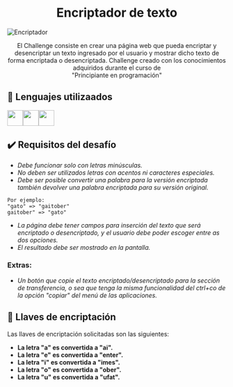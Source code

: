 <h1 align="center">Encriptador de texto</h1>

![Encriptador]()


<p align="center">
El Challenge consiste en crear una página web que pueda encriptar y desencriptar un texto ingresado por el usuario y
mostrar dicho texto de forma encriptada o desencriptada. Challenge creado con los conocimientos adquiridos
durante el curso de <br>"Principiante en programación"
</p>


## 📝 Lenguajes utilizaados

<img height="36" src="https://cdn-icons-png.flaticon.com/512/136/136530.png"><img height="36" src="https://cdn-icons-png.flaticon.com/512/136/136528.png"><img height="36" src="https://cdn-icons-png.flaticon.com/512/136/136527.png">


## ✔️ Requisitos del desafío 
* _Debe funcionar solo con letras minúsculas._
* _No deben ser utilizados letras con acentos ni caracteres especiales._
* _Debe ser posible convertir una palabra para la versión encriptada también devolver una palabra encriptada para su versión original._

```
Por ejemplo:
"gato" => "gaitober"
gaitober" => "gato"
```

* _La página debe tener campos para inserción del texto que será encriptado o desencriptado,
y el usuario debe poder escoger entre as dos opciones._
* _El resultado debe ser mostrado en la pantalla._


### Extras:
* _Un botón que copie el texto encriptado/desencriptado para la sección de transferencia, o sea que tenga la misma funcionalidad del ctrl+co de la opción "copiar" del menú de las aplicaciones._


## 🔑 Llaves de encriptación

Las llaves de encriptación solicitadas son las siguientes:

* **La letra "a" es convertida a "ai".**
* **La letra "e" es convertida a "enter".**
* **La letra "i" es convertida a "imes".**
* **La letra "o" es convertida a "ober".**
* **La letra "u" es convertida a "ufat".**





